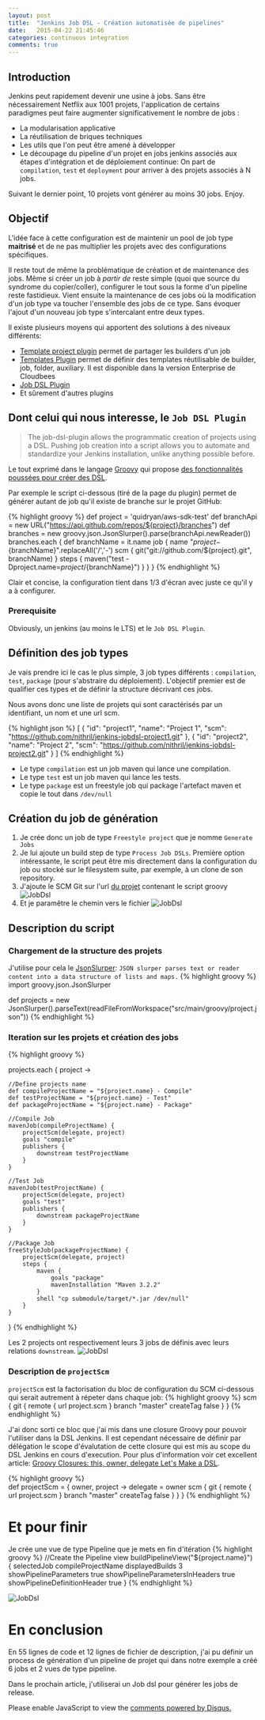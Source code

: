 ```yaml
---
layout: post
title:  "Jenkins Job DSL - Création automatisée de pipelines"
date:   2015-04-22 21:45:46
categories: continuous integration
comments: true
---
```



## Introduction

Jenkins peut rapidement devenir une usine à jobs. Sans être nécessairement Netflix aux 1001 projets, l'application de certains paradigmes peut faire 
augmenter significativement le nombre de jobs : 

- La modularisation applicative 
- La réutilisation de briques techniques
- Les utils que l'on peut être amené à développer
- Le découpage du pipeline d'un projet en jobs jenkins associés aux étapes d'intégration et de déploiement continue: On part de `compilation`, `test` et `deployment` 
pour arriver à des projets associés à N jobs. 

Suivant le dernier point, 10 projets vont générer au moins 30 jobs. Enjoy.  


## Objectif

L'idée face à cette configuration est de maintenir un pool de job type **maitrisé** et de ne pas multiplier les projets avec des configurations spécifiques.

Il reste tout de même la problématique de création et de maintenance des jobs. 
Même si créer un job à *partir de* reste simple (quoi que source du syndrome du copier/coller), configurer le tout sous la forme d'un pipeline reste fastidieux. 
Vient ensuite la maintenance de ces jobs où la modification d'un job type va toucher l'ensemble des jobs de ce type.
Sans évoquer l'ajout d'un nouveau job type s'intercalant entre deux types.


Il existe plusieurs moyens qui apportent des solutions à des niveaux différents:

* [Template project plugin](https://wiki.jenkins-ci.org/display/JENKINS/Template+Project+Plugin) permet de partager les builders d'un job 
* [Templates Plugin](https://www.cloudbees.com/products/jenkins-enterprise/plugins/templates-plugin) permet de définir des templates réutilisable de builder, job, folder,
auxiliary. Il est disponible dans la version Enterprise de Cloudbees 
* [Job DSL Plugin](https://wiki.jenkins-ci.org/display/JENKINS/Job+DSL+Plugin)
* Et sûrement d'autres plugins  


## Dont celui qui nous interesse, le `Job DSL Plugin`

> The job-dsl-plugin allows the programmatic creation of projects using a DSL. Pushing job creation into a script allows you to automate and standardize 
> your Jenkins installation, unlike anything possible before.

Le tout exprimé dans le langage [Groovy](http://www.groovy-lang.org/) qui propose 
[des fonctionnalités poussées pour créer des DSL](http://docs.groovy-lang.org/docs/latest/html/documentation/core-domain-specific-languages.html).



Par exemple le script ci-dessous (tiré de la page du plugin) 
permet de générer autant de job qu'il existe de branche sur le projet GitHub:

{% highlight groovy %}
def project = 'quidryan/aws-sdk-test'
def branchApi = new URL("https://api.github.com/repos/${project}/branches")
def branches = new groovy.json.JsonSlurper().parse(branchApi.newReader())
branches.each {
    def branchName = it.name
    job {
        name "${project}-${branchName}".replaceAll('/','-')
        scm {
            git("git://github.com/${project}.git", branchName)
        }
        steps {
            maven("test -Dproject.name=${project}/${branchName}")
        }
    }
}
{% endhighlight %}

Clair et concise, la configuration tient dans 1/3 d'écran avec juste ce qu'il y a à configurer.

### Prerequisite

Obviously, un jenkins (au moins le LTS) et le `Job DSL Plugin`.


## Définition des job types

Je vais prendre ici le cas le plus simple, 3 job types différents : `compilation`, `test`, `package` (pour s'abstraire du déploiement). 
L'objectif premier est de qualifier ces types et de définir la structure décrivant ces jobs. 

Nous avons donc une liste de projets qui sont caractérisés par un identifiant, un nom et une url scm.

{% highlight json %}
[
  {
    "id": "project1",
    "name": "Project 1",
    "scm": "https://github.com/nithril/jenkins-jobdsl-project1.git"
  },
  {
    "id": "project2",
    "name": "Project 2",
    "scm": "https://github.com/nithril/jenkins-jobdsl-project2.git"
  }
]
{% endhighlight %}


* Le type `compilation` est un job maven qui lance une compilation.
* Le type `test` est un job maven qui lance les tests.
* Le type `package` est un freestyle job qui package l'artefact maven et copie le tout dans `/dev/null`


## Création du job de génération

1. Je crée donc un job de type `Freestyle project` que je nomme `Generate Jobs`
1. Je lui ajoute un build step de type `Process Job DSLs`.
Première option intéressante, le script peut être mis directement dans la configuration du job ou stocké sur le filesystem suite, par exemple, à un clone de son repository.  
1. J'ajoute le SCM Git sur l'url [du projet](https://github.com/nithril/jenkins-jobdsl.git) contenant le script groovy
![JobDsl](/assets/jobdsl/job-dsl-scm.png)
1. Et je paramêtre le chemin vers le fichier
![JobDsl](/assets/jobdsl/jobstep.png)

## Description du script

### Chargement de la structure des projets

J'utilise pour cela le [JsonSlurper](http://docs.groovy-lang.org/latest/html/gapi/groovy/json/JsonSlurper.html): `JSON slurper parses text or reader content into a data structure of lists and maps.` 
{% highlight groovy %}
import groovy.json.JsonSlurper

def projects = new JsonSlurper().parseText(readFileFromWorkspace("src/main/groovy/project.json"))
{% endhighlight %}


### Iteration sur les projets et création des jobs


{% highlight groovy %}

projects.each { project ->

    //Define projects name
    def compileProjectName = "${project.name} - Compile"
    def testProjectName = "${project.name} - Test"
    def packageProjectName = "${project.name} - Package"

    //Compile Job
    mavenJob(compileProjectName) {
        projectScm(delegate, project)
        goals "compile"
        publishers {
            downstream testProjectName
        }
    }

    //Test Job
    mavenJob(testProjectName) {
        projectScm(delegate, project)
        goals "test"
        publishers {
            downstream packageProjectName
        }
    }

    //Package Job
    freeStyleJob(packageProjectName) {
        projectScm(delegate, project)
        steps {
            maven {
                goals "package"
                mavenInstallation "Maven 3.2.2"
            }
            shell "cp submodule/target/*.jar /dev/null"
        }
    }
}
{% endhighlight %}

Les 2 projects ont respectivement leurs 3 jobs de définis avec leurs relations `downstream`.
![JobDsl](/assets/jobdsl/list-jobs.png)


### Description de `projectScm`

`projectScm` est la factorisation du bloc de configuration du SCM ci-dessous qui serait autrement à répeter dans chaque job:
{% highlight groovy %}
scm {
    git {
        remote {
            url project.scm
        }
        branch "master"
        createTag false
    }
}
{% endhighlight %}  
   
J'ai donc sorti ce bloc que j'ai mis dans une closure Groovy pour pouvoir l'utiliser dans la DSL Jenkins.
 Il est cependant nécessaire de définir par délégation le scope d'évalutation de cette closure qui est mis au scope du DSL Jenkins en cours d'execution.
  Pour plus d'information voir cet excellent article: [Groovy Closures: this, owner, delegate Let's Make a DSL](http://java.dzone.com/articles/groovy-closures-owner-delegate).

{% highlight groovy %}   
def projectScm = { owner, project ->
    delegate = owner
    scm {
        git {
            remote {
                url project.scm
            }
            branch "master"
            createTag false
        }
    }
}
{% endhighlight %}  


# Et pour finir
 
Je crée une vue de type Pipeline que je mets en fin d'itération
{% highlight groovy %} 
//Create the Pipeline view
buildPipelineView("${project.name}") {
    selectedJob compileProjectName
    displayedBuilds 3
    showPipelineParameters true
    showPipelineParametersInHeaders true
    showPipelineDefinitionHeader true
}
{% endhighlight %}  

![JobDsl](/assets/jobdsl/pipeline-project1.png)


# En conclusion

En 55 lignes de code et 12 lignes de fichier de description, j'ai pu définir un process de génération d'un pipeline de projet 
qui dans notre exemple a créé 6 jobs et 2 vues de type pipeline.
 
 Dans le prochain article, j'utiliserai un Job dsl pour générer les jobs de release.



<div id="disqus_thread"></div>
<script type="text/javascript">
    /* * * CONFIGURATION VARIABLES * * */
    var disqus_shortname = 'nithril';
    
    /* * * DON'T EDIT BELOW THIS LINE * * */
    (function() {
        var dsq = document.createElement('script'); dsq.type = 'text/javascript'; dsq.async = true;
        dsq.src = '//' + disqus_shortname + '.disqus.com/embed.js';
        (document.getElementsByTagName('head')[0] || document.getElementsByTagName('body')[0]).appendChild(dsq);
    })();
</script>
<noscript>Please enable JavaScript to view the <a href="https://disqus.com/?ref_noscript" rel="nofollow">comments powered by Disqus.</a></noscript>

